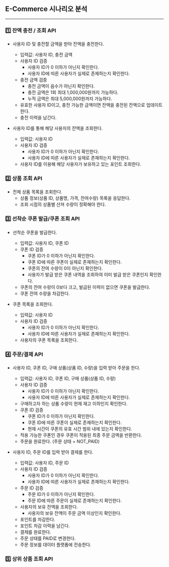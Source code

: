 ## E-Commerce 시나리오 분석

---

### 1️⃣ 잔액 충전 / 조회 API

- 사용자 ID 및 충전할 금액을 받아 잔액을 충전한다.
  - 입력값: 사용자 ID, 충전 금액
  - 사용자 ID 검증
    - 사용자 ID가 0 이하가 아닌지 확인한다.
    - 사용자 ID에 따른 사용자가 실제로 존재하는지 확인한다.
  - 충전 금액 검증
    - 충전 금액이 음수가 아닌지 확인한다.
    - 충전 금액은 1회 최대 1,000,000원까지 가능하다.
    - 누적 금액은 최대 5,000,000원까지 가능하다.
  - 유효한 사용자 ID이고, 충전 가능한 금액이면 잔액을 충전된 잔액으로 업데이트 한다. 
  - 충전 이력을 남긴다.

- 사용자 ID를 통해 해당 사용자의 잔액을 조회한다.
  - 입력값: 사용자 ID
  - 사용자 ID 검증
    - 사용자 ID가 0 이하가 아닌지 확인한다.
    - 사용자 ID에 따른 사용자가 실제로 존재하는지 확인한다.
  - 사용자 ID를 이용해 해당 사용자가 보유하고 있는 포인트 조회한다.

### 2️⃣ 상품 조회 API

- 전체 상품 목록을 조회한다.
  - 상품 정보(상품 ID, 상품명, 가격, 잔여수량) 목록을 응답한다.
  - 조회 시점의 상품별 산져 수량이 정확해야 한다.

### 3️⃣ 선착순 쿠폰 발급/쿠폰 조회 API

- 선착순 쿠폰을 발급한다.
  - 입력값: 사용자 ID, 쿠폰 ID
  - 쿠폰 ID 검증
    - 쿠폰 ID가 0 이하가 아닌지 확인한다.
    - 쿠폰 ID에 따른 쿠폰이 실제로 존재하는지 확인한다.
    - 쿠폰의 잔여 수량이 0이 아닌지 확인한다.
    - 사용자가 발급 받은 쿠폰 내역을 조회하여 이미 발급 받은 쿠폰인지 확인한다.
  - 쿠폰의 잔여 수랑이 0보다 크고, 발급된 이력이 없으면 쿠폰을 발급한다.
  - 쿠폰 잔여 수량을 차감한다.

- 쿠폰 목록을 조회한다.
  - 입력값: 사용자 ID
  - 사용자 ID 검증
    - 사용자 ID가 0 이하가 아닌지 확인한다.
    - 사용자 ID에 따른 사용자가 실제로 존재하는지 확인한다.
  - 사용자의 쿠폰 목록을 조회한다.

### 4️⃣ 주문/결제 API

- 사용자 ID, 쿠폰 ID, 구매 상품(상품 ID, 수량)을 입력 받아 주문을 한다.
  - 입력값: 사용자 ID, 쿠폰 ID, 구매 상품(상품 ID, 수량)
  - 사용자 ID 검증
    - 사용자 ID가 0 이하가 아닌지 확인한다.
    - 사용자 ID에 따른 사용자가 실제로 존재하는지 확인한다.
  - 구매하고자 하는 상품 수량이 현재 재고 이하인지 확인한다.
  - 쿠폰 ID 검증
    - 쿠폰 ID가 0 이하가 아닌지 확인한다. 
    - 쿠폰 ID에 따른 쿠폰이 실제로 존재하는지 확인한다.
    - 현재 시간이 쿠폰의 유효 시간 범위 내에 있는지 확인한다.
  - 적용 가능한 쿠푠인 경우 쿠폰이 적용된 최종 주문 금액을 반환한다.
  - 주문을 완료한다. (주문 상태 = NOT_PAID)

- 사용자 ID, 주문 ID를 입력 받아 결제를 한다.
  - 입력값: 사용자 ID, 주문 ID
  - 사용자 ID 검증
    - 사용자 ID가 0 이하가 아닌지 확인한다.
    - 사용자 ID에 따른 사용자가 실제로 존재하는지 확인한다.
  - 주문 ID 검증
    - 주문 ID가 0 이하가 아닌지 확인한다.
    - 주문 ID에 따른 주문이 실제로 존재하는지 확인한다.
  - 사용자의 보유 잔액을 조회한다.
    - 사용자의 보유 잔액이 주문 금액 이상인지 확인한다.
  - 포인트를 차감한다.
  - 포인트 차감 이력을 남긴다.
  - 결제를 완료한다.
  - 주문 상태를 PAID로 변경한다.
  - 주문 정보를 데이터 플랫폼에 전송한다.

### 5️⃣ 상위 상품 조회 API



